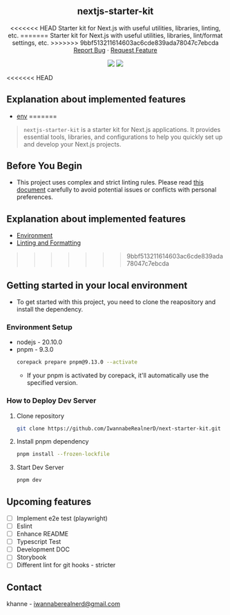 <div align="center">
  <!-- <a href="https://github.com/IwannabeRealnerD/nextjs-starter-kit">
    <img src="images/original_favicon.png" alt="Logo" width="80" height="80">
  </a> -->

  <h2 align="center">nextjs-starter-kit</h2>

  <p align="center">
<<<<<<< HEAD
    Starter kit for Next.js with useful utilities, libraries, linting, etc.
=======
    Starter kit for Next.js with useful utilities, libraries, lint/format settings, etc.
>>>>>>> 9bbf513211614603ac6cde839ada78047c7ebcda
    <br />
    <a href="https://github.com/IwannabeRealnerD/nextjs-starter-kit/issues">Report Bug</a>
    ·
    <a href="https://github.com/IwannabeRealnerD/nextjs-starter-kit/issues">Request Feature</a>
  </p>
</div>

<div align="center">
  <img src="https://img.shields.io/badge/next.js-000000?style=for-the-badge&logo=next.js&logoColor=white">
  <img src="https://img.shields.io/badge/react-61DAFB?style=for-the-badge&logo=react&logoColor=black">
</div>

<<<<<<< HEAD
## Explanation about implemented features

- [env](setting_description/env.md)
=======
> `nextjs-starter-kit` is a starter kit for Next.js applications. It provides essential tools, libraries, and configurations to help you quickly set up and develop your Next.js projects.

## Before You Begin

- This project uses complex and strict linting rules. Please read [this document](setting_description/Linting_and_Formating.md) carefully to avoid potential issues or conflicts with personal preferences.

## Explanation about implemented features

- [Environment](setting_description/Environment.md)
- [Linting and Formatting](setting_description/Linting_and_Formating.md)
>>>>>>> 9bbf513211614603ac6cde839ada78047c7ebcda

## Getting started in your local environment

- To get started with this project, you need to clone the reapository and install the dependency.

### Environment Setup

- nodejs - 20.10.0
- pnpm - 9.3.0
  ```sh
  corepack prepare pnpm@9.13.0 --activate
  ```
  - If your pnpm is activated by corepack, it'll automatically use the specified version.

### How to Deploy Dev Server

1. Clone repository
   ```sh
   git clone https://github.com/IwannabeRealnerD/next-starter-kit.git
   ```
2. Install pnpm dependency
   ```sh
   pnpm install --frozen-lockfile
   ```
3. Start Dev Server
   ```sh
   pnpm dev
   ```

## Upcoming features

- [ ] Implement e2e test (playwright)
- [ ] Eslint
- [ ] Enhance README
- [ ] Typescript Test
- [ ] Development DOC
- [ ] Storybook
- [ ] Different lint for git hooks - stricter

## Contact

khanne - iwannaberealnerd@gmail.com
